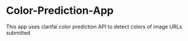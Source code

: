 # Color-Prediction-App
This app uses clarifai color prediction API to detect colors of image URLs submitted

